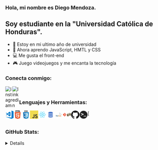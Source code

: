 ### Hola, mi nombre es Diego Mendoza.

## Soy estudiante en la "Universidad Católica de Honduras".
- 🏫 Estoy en mi ultimo año de universidad 
- 📕 Ahora aprendo JavaScript, HMTL y CSS
- 💻 Me gusta el front-end
- 🎮 Juego videojuegos y me encanta la tecnología

### Conecta conmigo:

[<img align="left" alt="instagram" width="22px" src="https://cdn.jsdelivr.net/npm/simple-icons@v3/icons/linkedin.svg" />][LinkedIn]
[<img align="left" alt="linkedin" width="22px" src="https://cdn.jsdelivr.net/npm/simple-icons@v3/icons/instagram.svg" />][Instagram]

<br />

### Lenguajes y Herramientas:

<img align="left" alt="Visual Studio Code" width="26px" src="https://raw.githubusercontent.com/github/explore/80688e429a7d4ef2fca1e82350fe8e3517d3494d/topics/visual-studio-code/visual-studio-code.png" />
<img align="left" alt="HTML5" width="26px" src="https://raw.githubusercontent.com/github/explore/80688e429a7d4ef2fca1e82350fe8e3517d3494d/topics/html/html.png" />
<img align="left" alt="CSS3" width="26px" src="https://raw.githubusercontent.com/github/explore/80688e429a7d4ef2fca1e82350fe8e3517d3494d/topics/css/css.png" />
<img align="left" alt="JavaScript" width="26px" src="https://raw.githubusercontent.com/github/explore/80688e429a7d4ef2fca1e82350fe8e3517d3494d/topics/javascript/javascript.png" />
<img align="left" alt="React" width="26px" src="https://raw.githubusercontent.com/github/explore/80688e429a7d4ef2fca1e82350fe8e3517d3494d/topics/react/react.png" />
<img align="left" alt="SQL" width="26px" src="https://raw.githubusercontent.com/github/explore/80688e429a7d4ef2fca1e82350fe8e3517d3494d/topics/sql/sql.png" />
<img align="left" alt="MySQL" width="26px" src="https://raw.githubusercontent.com/github/explore/80688e429a7d4ef2fca1e82350fe8e3517d3494d/topics/mysql/mysql.png" />
<img align="left" alt="Git" width="26px" src="https://raw.githubusercontent.com/github/explore/80688e429a7d4ef2fca1e82350fe8e3517d3494d/topics/git/git.png" />
<img align="left" alt="GitHub" width="26px" src="https://raw.githubusercontent.com/github/explore/78df643247d429f6cc873026c0622819ad797942/topics/github/github.png" />
[<img align="left" alt="Terminal" width="26px" src="https://raw.githubusercontent.com/github/explore/80688e429a7d4ef2fca1e82350fe8e3517d3494d/topics/terminal/terminal.png" />

<br />
<br />

### GitHub Stats:

<details>
    <img align="left" alt="GitHub Stats" src="https://github-readme-stats.vercel.app/api?username=damendoza5&show_icons=true&theme=dark">
</details>

[LinkedIn]: https://www.linkedin.com/in/diego-mendoza-561576a0/
[Instagram]: https://www.instagram.com/diegolmlr/